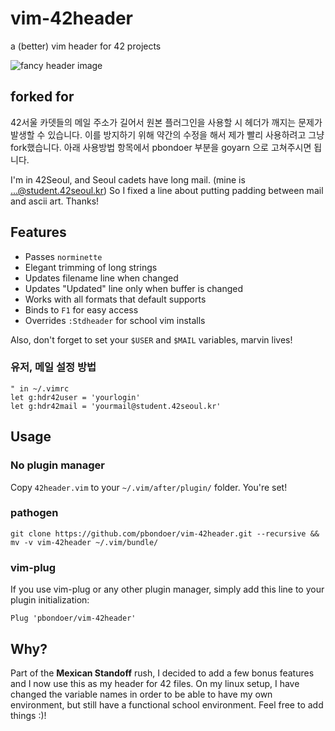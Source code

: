 # vim-42header
a (better) vim header for 42 projects

![fancy header image](http://i.imgur.com/WTscMvi.png)

## forked for
42서울 카뎃들의 메일 주소가 길어서 원본 플러그인을 사용할 시 헤더가 깨지는 문제가 발생할 수 있습니다.
이를 방지하기 위해 약간의 수정을 해서 제가 빨리 사용하려고 그냥 fork했습니다.
아래 사용방법 항목에서 pbondoer 부분을 goyarn 으로 고쳐주시면 됩니다.

I'm in 42Seoul, and Seoul cadets have long mail. (mine is ...@student.42seoul.kr)
So I fixed a line about putting padding between mail and ascii art.
Thanks!

## Features
* Passes `norminette`
* Elegant trimming of long strings
* Updates filename line when changed
* Updates "Updated" line only when buffer is changed
* Works with all formats that default supports
* Binds to `F1` for easy access
* Overrides `:Stdheader` for school vim installs

Also, don't forget to set your `$USER` and `$MAIL` variables, marvin lives!
### 유저, 메일 설정 방법
```vim
" in ~/.vimrc
let g:hdr42user = 'yourlogin'
let g:hdr42mail = 'yourmail@student.42seoul.kr'
```

## Usage

### No plugin manager
Copy `42header.vim` to your `~/.vim/after/plugin/` folder. You're set!

### pathogen
```
git clone https://github.com/pbondoer/vim-42header.git --recursive && mv -v vim-42header ~/.vim/bundle/
```

### vim-plug
If you use vim-plug or any other plugin manager, simply add this line to your
plugin initialization:

```vim
Plug 'pbondoer/vim-42header'
```

## Why?
Part of the **Mexican Standoff** rush, I decided to add a few bonus features
and I now use this as my header for 42 files. On my linux setup, I have changed
the variable names in order to be able to have my own environment, but still
have a functional school environment. Feel free to add things :)!
